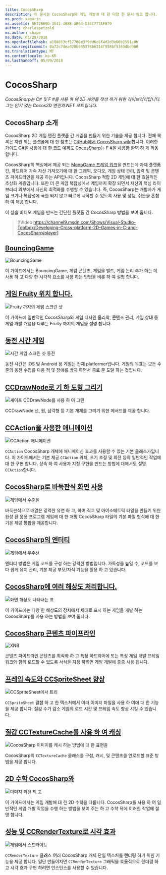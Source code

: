 ```yaml
---
title: CocosSharp
description: 이 문서는 CocosSharp와 게임 개발에 대 한 다양 한 문서 링크 합니다.
ms.prod: xamarin
ms.assetid: 5E72869D-3541-408B-AB64-D34C777AFB79
author: charlespetzold
ms.author: chape
ms.date: 03/29/2018
ms.openlocfilehash: a188863cf57706e3f9dd6c8f4d2d3e60b2591e0b
ms.sourcegitcommit: 0a72c7dea020b965378b6314f558bf5360dbd066
ms.translationtype: MT
ms.contentlocale: ko-KR
ms.lasthandoff: 05/09/2018
---
```

# <a name="cocossharp"></a>CocosSharp

_CocosSharp는 C# 및 F #을 사용 하 여 2D 게임을 작성 하기 위한 라이브러리입니다. 그는 인기 있는 Cocos2D 엔진의.NET 포트입니다._

## <a name="introduction-to-cocossharp"></a>CocosSharp 소개

CocosSharp 2D 게임 엔진 플랫폼 간 게임을 만들기 위한 기술을 제공 합니다. 전체 목록은 지원 되는 플랫폼에 대 한 참조는 [GitHub에서 CocosSharp wiki](https://github.com/mono/CocosSharp/wiki)합니다.
이러한 가이드 C#을 사용에 대 한 코드 예제도 CocosSharp는 F #을 사용한 완벽 하 게 작동 합니다.

CocosSharp의 핵심에서 제공 되는 [MonoGame 프레임 워크](http://www.monogame.net/)을 만드는데 자체 플랫폼 간, 하드웨어 가속 자산 가져오기에 대 한 그래픽, 오디오, 게임 상태 관리, 입력 및 콘텐츠 파이프라인을 제공 하는 API입니다.
CocosSharp 적합 2D 게임에 대 한 효율적인 추상화 계층입니다.
또한 더 큰 게임 복잡성에서 게임까지 확장 되면서 자신의 핵심 라이브러리 외부에서 자신의 최적화를 수행할 수 있습니다. 즉, CocosSharp는 개발자가 게임 크기나 복잡성에 국한 되지 않고 빠르게 시작할 수 있도록 사용 및 성능, 쉬운을 혼합 하 여 제공 합니다.

이 실습 비디오 게임을 만드는 간단한 플랫폼 간 CocosSharp 방법을 보여 줍니다.

> [!Video https://channel9.msdn.com/Shows/Visual-Studio-Toolbox/Developing-Cross-platform-2D-Games-in-C-and-CocosSharp/player]

## <a name="bouncinggamegraphics-gamescocossharpbouncing-gamemd"></a>[BouncingGame](~/graphics-games/cocossharp/bouncing-game.md)

![BouncingGame](images/bouncing-game.png "BouncingGame")

이 가이드에서는 BouncingGame, 게임 콘텐츠, 게임을 빌드, 게임 논리 추가 하는 데 사용 하 고 다양 한 시각적 요소를 사용 하는 방법을 비롯 하 여 설명 합니다.

## <a name="fruity-falls-gamegraphics-gamescocossharpfruity-fallsmd"></a>[게임 Fruity 위치 합니다.](~/graphics-games/cocossharp/fruity-falls.md)

![Fruity 까지의 게임 스크린 샷](images/fruity-falls.png "Fruity 까지의 게임 스크린 샷")

이 가이드에 일반적인 CocosSharp와 게임 디자인 물리학, 콘텐츠 관리, 게임 상태 등 게임 개발 개념을 다루는 Fruity 까지의 게임을 설명 합니다.  

## <a name="coin-time-gamegraphics-gamescocossharpcointimemd"></a>[동전 시간 게임](~/graphics-games/cocossharp/cointime.md)

![시간 게임 스크린 샷 동전](images/cointime.png "동전 시간 게임 스크린 샷")

동전 시간은 iOS 및 Android 용 게임는 전체 platformer입니다. 게임의 목표는 모든 수준의 동전 수집를 다음 적 및 장애를 방지 하면서 종료 문 도달 하는 것입니다.

## <a name="drawing-geometry-with-ccdrawnodegraphics-gamescocossharpccdrawnodemd"></a>[CCDrawNode로 기 하 도형 그리기](~/graphics-games/cocossharp/ccdrawnode.md)

![셰이프 CCDrawNode를 사용 하 여 그린](images/ccdrawnode.png "CCDrawNode를 사용 하 여 그릴 모양")

CCDrawNode 선, 원, 삼각형 등 기본 개체를 그리기 위한 메서드를 제공 합니다.

## <a name="animating-with-ccactiongraphics-gamescocossharpccactionmd"></a>[CCAction을 사용한 애니메이션](~/graphics-games/cocossharp/ccaction.md)

![CCAction 애니메이션](images/ccaction.png "A CCAction 애니메이션")

`CCAction` CocosSharp 개체에 애니메이션 효과를 사용할 수 있는 기본 클래스가입니다. 이 가이드에서는 기본 제공 `CCAction` 위치, 크기 조정 및 회전 등의 일반적인 작업에 대 한 구현 합니다. 상속 하 여 사용자 지정 구현을 만드는 방법에 대해서도 설명 `CCAction`합니다.

## <a name="using-tiled-with-cocossharpgraphics-gamescocossharptiledmd"></a>[CocosSharp로 바둑판식 화면 사용](~/graphics-games/cocossharp/tiled.md)

![게임에서 수준을](images/tiled.png "게임의 수준")

바둑판식으로 배열은 강력한 유연 하 고, 하며 직교 및 아이소메트릭 타일을 만들기 위한 완성 된 응용 프로그램 게임에 대 한 매핑 CocosSharp 타일의 기본 파일 형식에 대 한 기본 제공 통합을 제공합니다.

## <a name="entities-in-cocossharpgraphics-gamescocossharpentitiesmd"></a>[CocosSharp의 엔터티](~/graphics-games/cocossharp/entities.md)

![게임에서 우주선](images/entities.png "게임에서 우주선")

엔터티 방법은 게임 코드를 구성 하는 강력한 방법입니다. 가독성을 높일 수, 코드를 보다 쉽게 유지 관리, 기본 제공 부모/자식 기능을 활용 하 고 있습니다.

## <a name="handling-multiple-resolutions-in-cocossharpgraphics-gamescocossharpresolutionsmd"></a>[CocosSharp에 여러 해상도 처리합니다.](~/graphics-games/cocossharp/resolutions.md)

![화면 해상도 나타내는 표](images/resolutions.png "화면 해상도 나타내는 표")

이 가이드에는 다양 한 해상도의 장치에서 제대로 표시 하는 게임을 개발 하는 CocosSharp를 사용 하는 방법을 보여 줍니다.

## <a name="cocossharp-content-pipelinegraphics-gamescocossharpcontent-pipelineindexmd"></a>[CocosSharp 콘텐츠 파이프라인](~/graphics-games/cocossharp/content-pipeline/index.md)

![XNB](images/content-pipeline.png "XNB")

콘텐츠 파이프라인 콘텐츠를 최적화 하 고 특정 하드웨어에 또는 특정 게임 개발 프레임 워크와 함께 로드할 수 있도록 서식을 지정 하려면 게임 개발에 종종 사용 됩니다.

## <a name="improving-frame-rate-with-ccspritesheetgraphics-gamescocossharpccspritesheetmd"></a>[프레임 속도와 CCSpriteSheet 향상](~/graphics-games/cocossharp/ccspritesheet.md)

![CCSpriteSheet에서 트리](images/ccspritesheet.png "는 CCSpriteSheet에서 트리")

`CCSpriteSheet` 결합 하 고 한 텍스처에서 여러 이미지 파일을 사용 하 여에 대 한 기능을 제공 합니다. 질감 수가 감소 게임의 로드 시간 및 프레임 속도 향상 시킬 수 있습니다.

## <a name="texture-caching-using-cctexturecachegraphics-gamescocossharptexture-cachemd"></a>[질감 CCTextureCache를 사용 하 여 캐싱](~/graphics-games/cocossharp/texture-cache.md)

![CocosSharp 이미지를 캐시 하는 방법에 대 한 표현을](images/texture-cache.png "CocosSharp 이미지를 캐시 하는 방식을의 표현")

CocosSharp의 `CCTextureCache` 클래스를 구성, 캐시, 및 콘텐츠를 언로드할 표준 방법을 제공 합니다. 

## <a name="2d-math-with-cocossharpgraphics-gamescocossharpmathmd"></a>[2D 수학 CocosSharp와](~/graphics-games/cocossharp/math.md)

![이미지 회전 되 고](images/math.png "회전 되 고 이미지")

이 가이드에서는 게임 개발에 대 한 2D 수학을 다룹니다. CocosSharp를 사용 하 여 일반적인 게임 개발 작업을 수행 하는 방법을 보여 주는 하 고 수학 뒤에 이러한 작업에 설명 합니다.

## <a name="performance-and-visual-effects-with-ccrendertexturegraphics-gamescocossharpccrendertexturemd"></a>[성능 및 CCRenderTexture로 시각 효과](~/graphics-games/cocossharp/ccrendertexture.md)

![게임에서 스프라이트](images/ccrendertexture.png "게임에서 스프라이트")

`CCRenderTexture` 클래스 여러 CocosSharp 개체 단일 텍스처를 렌더링 하기 위한 기능을 제공 합니다. 일단 만들어지면 `CCRenderTexture` 그래픽을 효율적으로 렌더링 하 고 시각 효과 구현 하려면 인스턴스를 사용할 수 있습니다.
